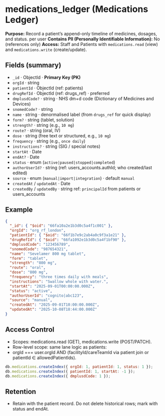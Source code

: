 # medications_ledger (Medications Ledger)

**Purpose:** Record a patient’s append-only timeline of medicines, dosages, and status. per user
**Contains PII (Personally Identifiable Information):** No (references only)
**Access:** Staff and Patients with `medications.read` (view) and `medications.write` (create/update).

## Fields (summary)

- `_id` · ObjectId · **Primary Key (PK)**
- `orgId` · string
- `patientId` · ObjectId (ref: patients)
- `drugRefId` · ObjectId (ref: drugs_ref) · preferred
- `dmplusdCode?` · string · NHS dm+d code (Dictionary of Medicines and Devices)
- `snomedCode?` · string
- `name` · string · denormalised label (from `drugs_ref` for quick display)
- `form?` · string (tablet, solution)
- `strength?` · string (e.g., `10 mg`)
- `route?` · string (oral, IV)
- `dose` · string (free text or structured, e.g., `10 mg`)
- `frequency` · string (e.g., `once daily`)
- `instructions?` · string (SIG / special notes)
- `startAt` · Date
- `endAt?` · Date
- `status` · enum (`active|paused|stopped|completed`)
- `authorUserId?` · string (ref: users_accounts.authId; who created/last edited)
- `source` · enum (`manual|import|integration`) · default `manual`
- `createdAt` / `updatedAt` · Date
- `createdBy` / `updatedBy` · string ref: `principalId` from patients or users_accounts

## Example

```json
{
  "_id": { "$oid": "66fa10a2e1b3d0c5a4f1c001" },
  "orgId": "org_rf_london",
  "patientId": { "$oid": "66f1b7e9c2ab4a0c9f3a1e21" },
  "drugRefId": { "$oid": "66fa1092e1b3d0c5a4f1bf90" },
  "dmplusdCode": "123456789",
  "snomedCode": "987654321",
  "name": "Sevelamer 800 mg tablet",
  "form": "tablet",
  "strength": "800 mg",
  "route": "oral",
  "dose": "800 mg",
  "frequency": "three times daily with meals",
  "instructions": "Swallow whole with water.",
  "startAt": "2025-09-01T00:00:00.000Z",
  "status": "active",
  "authorUserId": "cognito|abc123",
  "source": "manual",
  "createdAt": "2025-09-01T10:00:00.000Z",
  "updatedAt": "2025-10-08T18:44:00.000Z"
}
```

## Access Control

- Scopes: medications.read (GET), medications.write (POST/PATCH).
- Row-level scope: same lane logic as patients:
- orgId === user.orgId AND (facilityId/careTeamId via patient join or patientId ∈ allowedPatientIds).

```js
db.medications.createIndex({ orgId: 1, patientId: 1, status: 1 });
db.medications.createIndex({ patientId: 1, startAt: -1 });
db.medications.createIndex({ dmplusdCode: 1 });
```

## Retention

- Retain with the patient record. Do not delete historical rows; mark with status and endAt.

